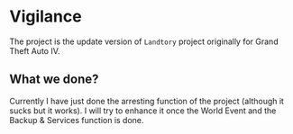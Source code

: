 # Vigilance

The project is the update version of `Landtory` project originally for Grand Theft Auto IV.

## What we done?

Currently I have just done the arresting function of the project (although it sucks but it works). I will try to enhance it once the World Event and the Backup & Services function is done.